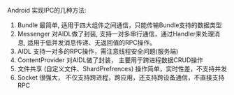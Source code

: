 Android 实现IPC的几种方法:
1. Bundle   最简单, 适用于四大组件之间通信，只能传输Bundle支持的数据类型
2. Messenger    对AIDL做了封装, 支持一对多串行通信，通过Handler来处理消息, 适用于低并发消息传递、无返回值的RPC操作。
3. AIDL     支持一对多的RPC操作，需注意线程安全问题(服务端)
4. ContentProvider  对AIDL做了封装， 主要用于跨进程数据CRUD操作
5. 文件共享 (自定义文件、ShardPrefrences)    操作简单，实时性差，不支持并发
6. Socket   很强大， 不仅支持跨进程，跨应用，还支持跨设备通信，不直接支持RPC